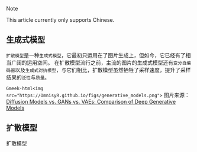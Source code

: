 > [!NOTE]
> This article currently only supports Chinese.

## 生成式模型
`扩散模型`是一种`生成式模型`，它最初只运用在了图片生成上，但如今，它已经有了相当广阔的运用空间。
在扩散模型流行之前，主流的图片的生成式模型还有`变分自编码器`以及`生成式对抗模型`，与它们相比，扩散模型虽然牺牲了采样速度，提升了采样结果的`泛性`与`质量`。

`Gmeek-html<img src="https://OmnisyR.github.io/figs/generative_models.png">`
图片来源：[Diffusion Models vs. GANs vs. VAEs: Comparison of Deep Generative Models](https://pub.towardsai.net/diffusion-models-vs-gans-vs-vaes-comparison-of-deep-generative-models-67ab93e0d9ae)

## 扩散模型
扩散模型

<!-- ##{"script":"<script src='https://OmnisyR.github.io/assets/GmeekTOC.js'></script>"}## -->